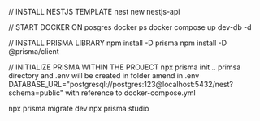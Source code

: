 // INSTALL NESTJS TEMPLATE
nest new nestjs-api

// START DOCKER ON posgres
docker ps
docker compose up dev-db -d

// INSTALL PRISMA LIBRARY
npm install -D prisma
npm install -D @prisma/client

// INITIALIZE PRISMA WITHIN THE PROJECT
npx prisma init
.. primsa directory and .env will be created in folder
amend in .env DATABASE_URL="postgresql://postgres:123@localhost:5432/nest?schema=public" 
    with reference to docker-compose.yml
    
npx prisma migrate dev
npx prisma studio
